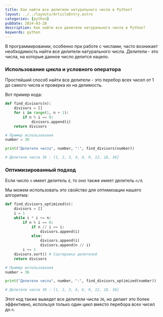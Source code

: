 ```yaml
---
title: Как найти все делители натурального числа в Python?
layout: ../../layouts/ArticleEntry.astro
categories: [python]
pubDate: 2024-03-28
description: Как найти все делители натурального числа в Python?
keywords: python
---
```


В программировании, особенно при работе с числами, часто возникает необходимость найти все делители натурального числа. Делители - это числа, на которые данное число делится нацело.

### Использование цикла и условного оператора

Простейший способ найти все делители - это перебор всех чисел от 1 до самого числа и проверка их на делимость. 

Вот пример кода:

```python
def find_divisors(n):
    divisors = []
    for i in range(1, n + 1):
        if n % i == 0:
            divisors.append(i)
    return divisors

# Пример использования
number = 36

print("Делители числа", number, ":", find_divisors(number))

# Делители числа 36 : [1, 2, 3, 4, 6, 9, 12, 18, 36]
```

### Оптимизированный подход

Если число `n` имеет делитель `d`, то оно также имеет делитель `n/d`. 

Мы можем использовать это свойство для оптимизации нашего алгоритма:

```python
def find_divisors_optimized(n):
    divisors = []
    i = 1
    while i * i <= n:
        if n % i == 0:
            if n // i == i:
                divisors.append(i)
            else:
                divisors.append(i)
                divisors.append(n // i)
        i += 1
    divisors.sort() # Сортировка делителей
    return divisors

# Пример использования
number = 36

print("Делители числа", number, ":", find_divisors_optimized(number))

# Делители числа 36 : [1, 2, 3, 4, 6, 9, 12, 18, 36]
```

Этот код также выведет все делители числа `36`, но делает это более эффективно, используя только один цикл вместо перебора всех чисел до `n`.
